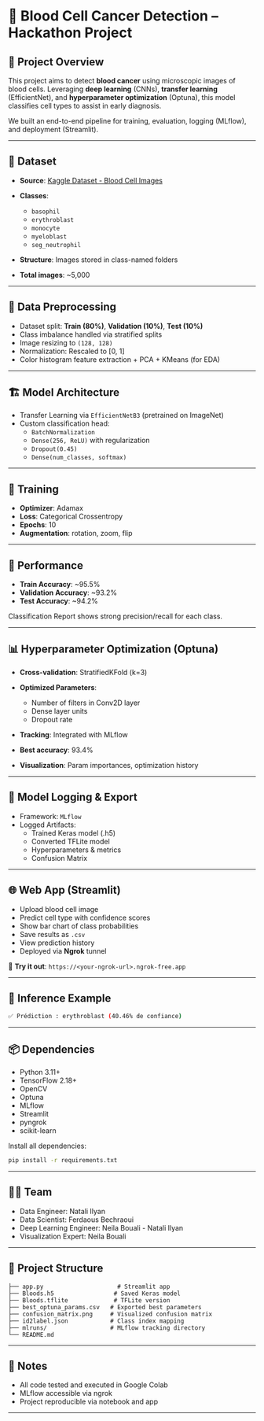 # 🧬 Blood Cell Cancer Detection – Hackathon Project

## 🚀 Project Overview
This project aims to detect **blood cancer** using microscopic images of blood cells. Leveraging **deep learning** (CNNs), **transfer learning** (EfficientNet), and **hyperparameter optimization** (Optuna), this model classifies cell types to assist in early diagnosis.

We built an end-to-end pipeline for training, evaluation, logging (MLflow), and deployment (Streamlit).

---

## 📂 Dataset
- **Source**: [Kaggle Dataset - Blood Cell Images](https://www.kaggle.com/datasets/sumithsingh/blood-cell-images-for-cancer-detection)
- **Classes**:
  - `basophil`
  - `erythroblast`
  - `monocyte`
  - `myeloblast`
  - `seg_neutrophil`

- **Structure**: Images stored in class-named folders
- **Total images**: ~5,000

---

## 🧼 Data Preprocessing
- Dataset split: **Train (80%)**, **Validation (10%)**, **Test (10%)**
- Class imbalance handled via stratified splits
- Image resizing to `(128, 128)`
- Normalization: Rescaled to [0, 1]
- Color histogram feature extraction + PCA + KMeans (for EDA)

---

## 🏗️ Model Architecture
- Transfer Learning via `EfficientNetB3` (pretrained on ImageNet)
- Custom classification head:
  - `BatchNormalization`
  - `Dense(256, ReLU)` with regularization
  - `Dropout(0.45)`
  - `Dense(num_classes, softmax)`

---

## 🧪 Training
- **Optimizer**: Adamax
- **Loss**: Categorical Crossentropy
- **Epochs**: 10
- **Augmentation**: rotation, zoom, flip

---

## 🎯 Performance
- **Train Accuracy**: ~95.5%
- **Validation Accuracy**: ~93.2%
- **Test Accuracy**: ~94.2%

Classification Report shows strong precision/recall for each class.

---

## 📊 Hyperparameter Optimization (Optuna)
- **Cross-validation**: StratifiedKFold (k=3)
- **Optimized Parameters**:
  - Number of filters in Conv2D layer
  - Dense layer units
  - Dropout rate

- **Tracking**: Integrated with MLflow
- **Best accuracy**: 93.4%
- **Visualization**: Param importances, optimization history

---

## 🧠 Model Logging & Export
- Framework: `MLflow`
- Logged Artifacts:
  - Trained Keras model (.h5)
  - Converted TFLite model
  - Hyperparameters & metrics
  - Confusion Matrix

---

## 🌐 Web App (Streamlit)
- Upload blood cell image
- Predict cell type with confidence scores
- Show bar chart of class probabilities
- Save results as `.csv`
- View prediction history
- Deployed via **Ngrok** tunnel

🔗 **Try it out**: `https://<your-ngrok-url>.ngrok-free.app`

---

## 🧪 Inference Example
```bash
✅ Prédiction : erythroblast (40.46% de confiance)
```

---

## 📦 Dependencies
- Python 3.11+
- TensorFlow 2.18+
- OpenCV
- Optuna
- MLflow
- Streamlit
- pyngrok
- scikit-learn

Install all dependencies:
```bash
pip install -r requirements.txt
```

---

## 👩‍💻 Team
- Data Engineer: Natali Ilyan
- Data Scientist: Ferdaous Bechraoui
- Deep Learning Engineer: Neila Bouali - Natali Ilyan 
- Visualization Expert: Neila Bouali
---

## 📁 Project Structure
```
├── app.py                     # Streamlit app
├── Bloods.h5                 # Saved Keras model
├── Bloods.tflite             # TFLite version
├── best_optuna_params.csv   # Exported best parameters
├── confusion_matrix.png     # Visualized confusion matrix
├── id2label.json            # Class index mapping
├── mlruns/                  # MLflow tracking directory
└── README.md
```

---

## 📌 Notes
- All code tested and executed in Google Colab
- MLflow accessible via ngrok
- Project reproducible via notebook and app

---



